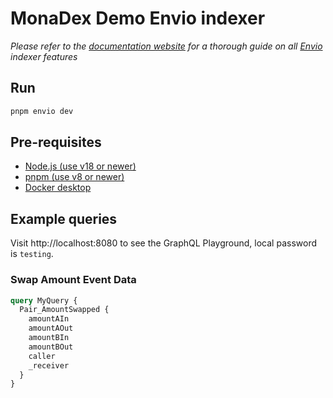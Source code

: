 # MonaDex Demo Envio indexer

*Please refer to the [documentation website](https://docs.envio.dev) for a thorough guide on all [Envio](https://envio.dev) indexer features*

## Run

```bash
pnpm envio dev
```

## Pre-requisites

- [Node.js (use v18 or newer)](https://nodejs.org/en/download/current)
- [pnpm (use v8 or newer)](https://pnpm.io/installation)
- [Docker desktop](https://www.docker.com/products/docker-desktop/)

## Example queries

Visit http://localhost:8080 to see the GraphQL Playground, local password is `testing`.

### Swap Amount Event Data

```graphql
query MyQuery {
  Pair_AmountSwapped {
    amountAIn
    amountAOut
    amountBIn
    amountBOut
    caller
    _receiver
  }
}


```

